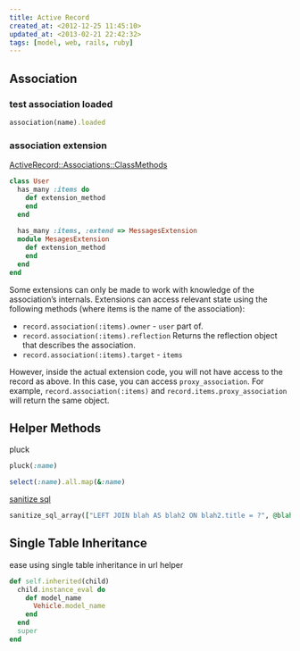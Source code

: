 ```yaml
---
title: Active Record
created_at: <2012-12-25 11:45:10>
updated_at: <2013-02-21 22:42:32>
tags: [model, web, rails, ruby]
---
```


Association
-----------

### test association loaded

```ruby
association(name).loaded
```

### association extension

[ActiveRecord::Associations::ClassMethods](http://api.rubyonrails.org/classes/ActiveRecord/Associations/ClassMethods.html)

```ruby
class User
  has_many :items do
    def extension_method
    end
  end
  
  has_many :items, :extend => MessagesExtension
  module MesagesExtension
    def extension_method
    end
  end
end
```

Some extensions can only be made to work with knowledge of the association’s
internals. Extensions can access relevant state using the following methods
(where items is the name of the association):

-   `record.association(:items).owner` - `user`
    part of.
-   `record.association(:items).reflection` Returns the reflection object that
    describes the association.
-   `record.association(:items).target` - `items`

However, inside the actual extension code, you will not have access to the
record as above. In this case, you can access `proxy_association`. For example,
`record.association(:items)` and `record.items.proxy_association` will return the
same object.

Helper Methods
--------------

pluck

```ruby
pluck(:name)

select(:name).all.map(&:name)
```

[sanitize sql](http://stackoverflow.com/a/1723844/667158)

```ruby
sanitize_sql_array(["LEFT JOIN blah AS blah2 ON blah2.title = ?", @blah.title])
```

Single Table Inheritance
------------------------

ease using single table inheritance in url helper

```ruby
def self.inherited(child)
  child.instance_eval do
    def model_name
      Vehicle.model_name
    end
  end
  super
end
```
